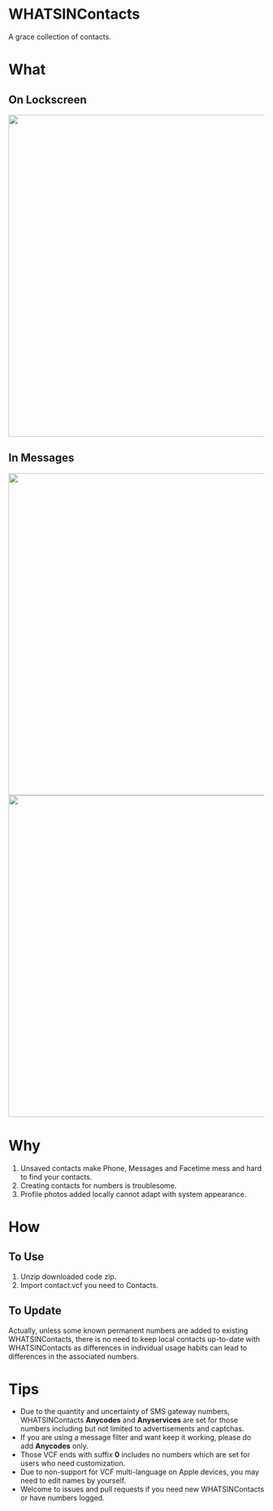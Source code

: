 # WHATSINContacts

A grace collection of contacts.

# What

## On Lockscreen

<img src="https://github.com/shindgewongxj/WHATSINContacts/raw/main/example/lockscreen.png" width="585" height="633">

## In Messages

<img src="https://github.com/shindgewongxj/WHATSINContacts/raw/main/example/knownpopup.png" width="585" height="633">

<img src="https://github.com/shindgewongxj/WHATSINContacts/raw/main/example/messagedetail.png" width="585" height="633">

# Why

1. Unsaved contacts make Phone, Messages and Facetime mess and hard to find your contacts.  
2. Creating contacts for numbers is troublesome.  
3. Profile photos added locally cannot adapt with system appearance.  

# How

## To Use

1. Unzip downloaded code zip.  
2. Import contact.vcf you need to Contacts.   

## To Update

Actually, unless some known permanent numbers are added to existing WHATSINContacts, there is no need to keep local contacts up-to-date with WHATSINContacts as differences in individual usage habits can lead to differences in the associated numbers.  

# Tips

- Due to the quantity and uncertainty of SMS gateway numbers, WHATSINContacts **Anycodes** and **Anyservices** are set for those numbers including but not limited to advertisements and captchas.  
- If you are using a message filter and want keep it working, please do add **Anycodes** only.  
- Those VCF ends with suffix **0** includes no numbers which are set for users who need customization.  
- Due to non-support for VCF multi-language on Apple devices, you may need to edit names by yourself.  
- Welcome to issues and pull requests if you need new WHATSINContacts or have numbers logged.  
